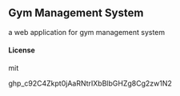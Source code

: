 ## Gym Management System

a web application for gym management system

#### License

mit

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

